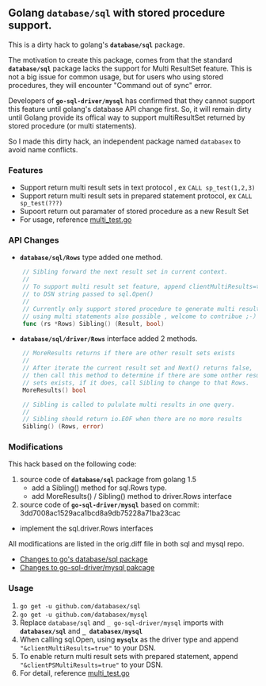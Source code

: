 ## Golang `database/sql` with stored procedure support.

This is a dirty hack to golang's **`database/sql`** package. 

The motivation to create this package, comes from that the standard **`database/sql`** package lacks the support for Multi ResultSet feature. This is not a big issue for common usage, but for users who using stored procedures, they will encounter "Command out of sync" error. 

Developers of **`go-sql-driver/mysql`** has confirmed that they cannot support this feature until golang's database API change first. So, it will remain dirty until Golang provide its offical way to support multiResultSet returned by stored procedure (or multi statements).

So I made this dirty hack, an independent package named `databasex` to avoid name conflicts.

### Features
- Support return multi result sets in text protocol , ex `CALL sp_test(1,2,3)`
- Support return multi result sets in prepared statement protocol, ex `CALL sp_test(???)`
- Supoort return out paramater of stored procedure as a new Result Set
- For usage, reference [multi_test.go](https://github.com/databasex/mysql/blob/master/multi_test.go)

### API Changes
- **`database/sql/Rows`** type added one method.

```go
	// Sibling forward the next result set in current context.
	//
	// To support multi result set feature, append clientMultiResults=true
	// to DSN string passed to sql.Open()
	//
	// Currently only support stored procedure to generate multi resultsets,
	// using multi statements also possible , welcome to contribue ;-）
	func (rs *Rows) Sibling() (Result, bool)
   ```
   
- **`database/sql/driver/Rows`** interface added 2 methods.
```go
	// MoreResults returns if there are other result sets exists
	//
	// After iterate the current result set and Next() returns false,
	// then call this method to determine if there are some onther result
	// sets exists, if it does, call Sibling to change to that Rows.
	MoreResults() bool

	// Sibling is called to pululate multi results in one query.
	//
	// Sibling should return io.EOF when there are no more results
	Sibling() (Rows, error)
```

### Modifications
This hack based on the following code:

1. source code of **`database/sql`** package from golang 1.5
   - add a Sibling() method for sql.Rows type.
   - add MoreResults() / Sibling() method to driver.Rows interface
2. source code of **`go-sql-driver/mysql`** based on commit: 3dd7008ac1529aca1bcd8a9db75228a71ba23cac
  - implement the sql.driver.Rows interfaces

All modifications are listed in the orig.diff file in both sql and mysql repo.
- [Changes to go's database/sql package](https://github.com/databasex/sql/blob/master/orig.diff)
- [Changes to go-sql-driver/mysql pakcage](https://github.com/databasex/mysql/blob/master/orig.diff)

### Usage 

1. `go get -u github.com/databasex/sql`
2. `go get -u github.com/databasex/mysql`
3. Replace `database/sql` and `_ go-sql-driver/mysql` imports with **`databasex/sql`** and **`_ databasex/mysql`**
4. When calling sql.Open, using **`mysqlx`** as the driver type and append `"&clientMultiResults=true"` to your DSN.
5. To enable return multi result sets with prepared statement, append `"&clientPSMultiResults=true"` to your DSN.
6. For detail, reference [multi_test.go](https://github.com/databasex/mysql/blob/master/multi_test.go)
